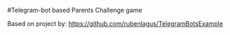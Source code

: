 #Telegram-bot based Parents Challenge game

Based on project by: https://github.com/rubenlagus/TelegramBotsExample